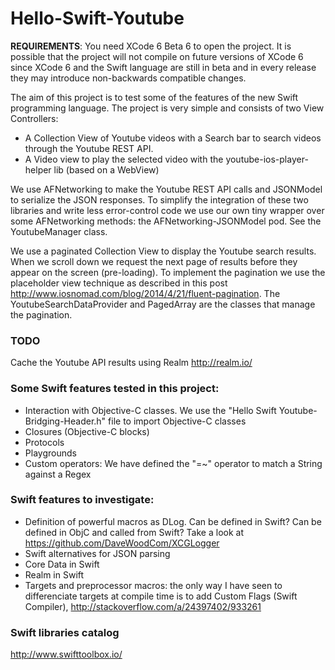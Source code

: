 Hello-Swift-Youtube
===================

**REQUIREMENTS**: You need XCode 6 Beta 6 to open the project. It is possible that the project will not compile on future versions of XCode 6 since XCode 6 and the Swift language are still in beta and in every release they may introduce non-backwards compatible changes.

The aim of this project is to test some of the features of the new Swift programming language. The project is very simple and consists of two View Controllers: 

- A Collection View of Youtube videos with a Search bar to search videos through the Youtube REST API.
- A Video view to play the selected video with the youtube-ios-player-helper lib (based on a WebView)

We use AFNetworking to make the Youtube REST API calls and JSONModel to serialize the JSON responses. To simplify the integration of these two libraries and write less error-control code we use our own tiny wrapper over some AFNetworking methods: the AFNetworking-JSONModel pod. See the YoutubeManager class.

We use a paginated Collection View to display the Youtube search results. When we scroll down we request the next page of results before they appear on the screen (pre-loading). To implement the pagination we use the placeholder view technique as described in this post http://www.iosnomad.com/blog/2014/4/21/fluent-pagination. The YoutubeSearchDataProvider and PagedArray are the classes that manage the pagination.

### TODO
Cache the Youtube API results using Realm http://realm.io/

### Some Swift features tested in this project:
- Interaction with Objective-C classes. We use the "Hello Swift Youtube-Bridging-Header.h" file to import Objective-C classes
- Closures (Objective-C blocks)
- Protocols
- Playgrounds
- Custom operators: We have defined the "=~" operator to match a String against a Regex

### Swift features to investigate:
- Definition of powerful macros as DLog. Can be defined in Swift? Can be defined in ObjC and called from Swift? Take a look at https://github.com/DaveWoodCom/XCGLogger
- Swift alternatives for JSON parsing
- Core Data in Swift
- Realm in Swift
- Targets and preprocessor macros: the only way I have seen to differenciate targets at compile time is to add Custom Flags (Swift Compiler), http://stackoverflow.com/a/24397402/933261

### Swift libraries catalog
http://www.swifttoolbox.io/
